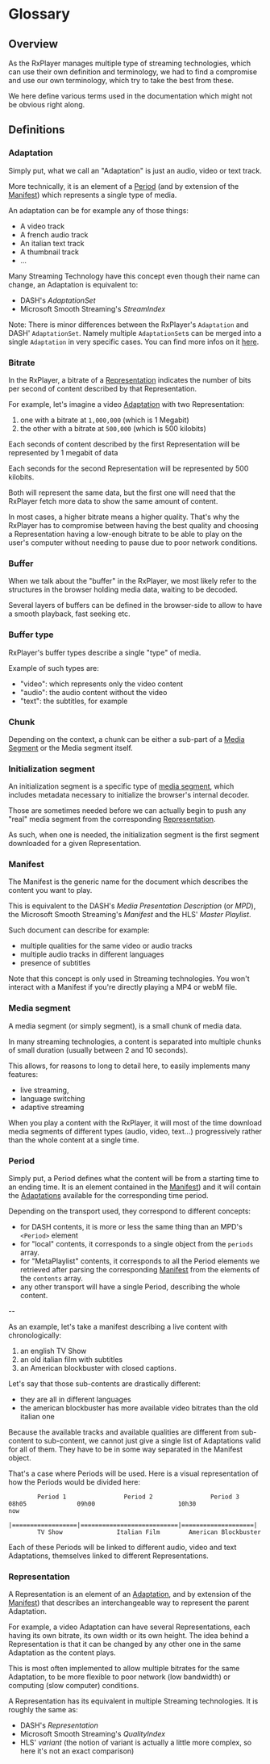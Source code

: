 # Glossary

## Overview

As the RxPlayer manages multiple type of streaming technologies, which can use
their own definition and terminology, we had to find a compromise and use our
own terminology, which try to take the best from these.

We here define various terms used in the documentation which might not be
obvious right along.

## Definitions

### Adaptation

Simply put, what we call an "Adaptation" is just an audio, video or text track.

More technically, it is an element of a [Period](#period) (and by extension of
the [Manifest](#manifest)) which represents a single type of media.

An adaptation can be for example any of those things:

- A video track
- A french audio track
- An italian text track
- A thumbnail track
- ...

Many Streaming Technology have this concept even though their name can change,
an Adaptation is equivalent to:

- DASH's _AdaptationSet_
- Microsoft Smooth Streaming's _StreamIndex_

Note: There is minor differences between the RxPlayer's `Adaptation` and DASH'
`AdaptationSet`. Namely multiple `AdaptationSet`s can be merged into a single
`Adaptation` in very specific cases.
You can find more infos on it [here](../api/Miscellaneous/DASH_Adaptation_Difference.md).

### Bitrate

In the RxPlayer, a bitrate of a [Representation](#representation) indicates the
number of bits per second of content described by that Representation.

For example, let's imagine a video [Adaptation](#adaptation) with two
Representation:

1. one with a bitrate at `1,000,000` (which is 1 Megabit)
2. the other with a bitrate at `500,000` (which is 500 kilobits)

Each seconds of content described by the first Representation will be
represented by 1 megabit of data

Each seconds for the second Representation will be represented by 500 kilobits.

Both will represent the same data, but the first one will need that the RxPlayer
fetch more data to show the same amount of content.

In most cases, a higher bitrate means a higher quality. That's why the RxPlayer
has to compromise between having the best quality and choosing a Representation
having a low-enough bitrate to be able to play on the user's computer without
needing to pause due to poor network conditions.

### Buffer

When we talk about the "buffer" in the RxPlayer, we most likely refer to the
structures in the browser holding media data, waiting to be decoded.

Several layers of buffers can be defined in the browser-side to allow to have a
smooth playback, fast seeking etc.

### Buffer type

RxPlayer's buffer types describe a single "type" of media.

Example of such types are:

- "video": which represents only the video content
- "audio": the audio content without the video
- "text": the subtitles, for example

### Chunk

Depending on the context, a chunk can be either a sub-part of a [Media
Segment](#media_segment) or the Media segment itself.

### Initialization segment

An initialization segment is a specific type of [media
segment](#media_segment), which includes metadata necessary to initialize the
browser's internal decoder.

Those are sometimes needed before we can actually begin to push any "real" media
segment from the corresponding [Representation](#representation).

As such, when one is needed, the initialization segment is the first segment
downloaded for a given Representation.

### Manifest

The Manifest is the generic name for the document which describes the content
you want to play.

This is equivalent to the DASH's _Media Presentation Description_ (or _MPD_),
the Microsoft Smooth Streaming's _Manifest_ and the HLS' _Master Playlist_.

Such document can describe for example:

- multiple qualities for the same video or audio tracks
- multiple audio tracks in different languages
- presence of subtitles

Note that this concept is only used in Streaming technologies.
You won't interact with a Manifest if you're directly playing a MP4 or webM
file.

### Media segment

A media segment (or simply segment), is a small chunk of media data.

In many streaming technologies, a content is separated into multiple chunks of
small duration (usually between 2 and 10 seconds).

This allows, for reasons to long to detail here, to easily implements many
features:

- live streaming,
- language switching
- adaptive streaming

When you play a content with the RxPlayer, it will most of the time download
media segments of different types (audio, video, text...) progressively rather
than the whole content at a single time.

### Period

Simply put, a Period defines what the content will be from a starting time to
an ending time. It is an element contained in the [Manifest](#manifest)) and it
will contain the [Adaptations](#adaptation) available for the corresponding
time period.

Depending on the transport used, they correspond to different concepts:

- for DASH contents, it is more or less the same thing than an MPD's
  `<Period>` element
- for "local" contents, it corresponds to a single object from the `periods`
  array.
- for "MetaPlaylist" contents, it corresponds to all the Period elements we
  retrieved after parsing the corresponding [Manifest](#manifest) from the
  elements of the `contents` array.
- any other transport will have a single Period, describing the whole content.

--

As an example, let's take a manifest describing a live content with
chronologically:

1. an english TV Show
2. an old italian film with subtitles
3. an American blockbuster with closed captions.

Let's say that those sub-contents are drastically different:

- they are all in different languages
- the american blockbuster has more available video bitrates than the old
  italian one

Because the available tracks and available qualities are different from
sub-content to sub-content, we cannot just give a single list of Adaptations
valid for all of them. They have to be in some way separated in the Manifest
object.

That's a case where Periods will be used.
Here is a visual representation of how the Periods would be divided here:

```
        Period 1                Period 2                Period 3
08h05              09h00                       10h30                 now
  |==================|===========================|====================|
        TV Show               Italian Film        American Blockbuster
```

Each of these Periods will be linked to different audio, video and text
Adaptations, themselves linked to different Representations.

### Representation

A Representation is an element of an [Adaptation](#adaptation), and by extension
of the [Manifest](#manifest)) that describes an interchangeable way to represent
the parent Adaptation.

For example, a video Adaptation can have several Representations, each having
its own bitrate, its own width or its own height.
The idea behind a Representation is that it can be changed by any other one in
the same Adaptation as the content plays.

This is most often implemented to allow multiple bitrates for the same
Adaptation, to be more flexible to poor network (low bandwidth) or computing
(slow computer) conditions.

A Representation has its equivalent in multiple Streaming technologies. It is
roughly the same as:

- DASH's _Representation_
- Microsoft Smooth Streaming's _QualityIndex_
- HLS' _variant_ (the notion of variant is actually a little more complex,
  so here it's not an exact comparison)
